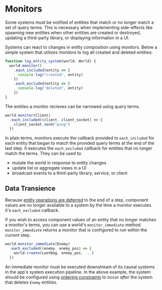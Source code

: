 # Monitors

Some systems must be notified of entities that match or no longer match a set of query terms. This is necessary when implementing side-effects like spawning new entities when other entities are created or destroyed, updating a third-party library, or displaying information in a UI.

Systems can react to changes in entity composition using monitors. Below a simple system that utilizes monitors to log all created and deleted entities:

```ts
function log_entity_system(world: World) {
  world.monitor()
    .each_included(entity => {
      console.log("created", entity)
    })
    .each_excluded(entity => {
      console.log("deleted", entity)
    })
}
```

The entities a monitor recieves can be narrowed using query terms.

```ts
world.monitor(Client)
  .each_included((client, client_socket) => {
    client_socket.send("ping")
  })
```

In plain terms, monitors execute the callback provided to `each_included` for each entity that began to match the provided query terms at the end of the last step. It executes the `each_excluded` callback for entities that no longer match the terms. They can be used to:

- mutate the world in response to entity changes
- update list or aggregate views in a UI
- broadcast events to a third-party library, service, or client

## Data Transience

Because [entity operations are deferred](./entities.md#transactions) to the end of a step, component values are no longer available to a system by the time a monitor executes it's `each_excluded` callback.

If you wish to access component values of an entity that no longer matches a monitor's terms, you can use a world's `monitor_immediate` method. `monitor_immediate` returns a monitor that is configured to run within the current step.

```ts
world.monitor_immediate(Enemy)
  .each_excluded((enemy, enemy_pos) => {
    world.create(LootBag, enemy_pos, ...)
  })
```

An immediate monitor must be executed downstream of its causal systems in the app's system execution pipeline. In the above example, the system should be configured using [ordering constraints](./systems.md#ordering-constraints) to occur _after_ the system that deletes `Enemy` entities.
